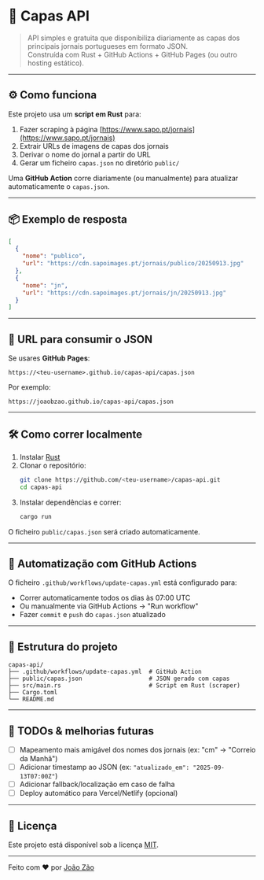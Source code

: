 # 📰 Capas API

> API simples e gratuita que disponibiliza diariamente as capas dos principais jornais portugueses em formato JSON.  
> Construída com Rust + GitHub Actions + GitHub Pages (ou outro hosting estático).

---

## ⚙️ Como funciona

Este projeto usa um **script em Rust** para:
1. Fazer scraping à página [https://www.sapo.pt/jornais](https://www.sapo.pt/jornais)
2. Extrair URLs de imagens de capas dos jornais
3. Derivar o nome do jornal a partir do URL
4. Gerar um ficheiro `capas.json` no diretório `public/`

Uma **GitHub Action** corre diariamente (ou manualmente) para atualizar automaticamente o `capas.json`.

---

## 📦 Exemplo de resposta

```json
[
  {
    "nome": "publico",
    "url": "https://cdn.sapoimages.pt/jornais/publico/20250913.jpg"
  },
  {
    "nome": "jn",
    "url": "https://cdn.sapoimages.pt/jornais/jn/20250913.jpg"
  }
]
```

---

## 🚀 URL para consumir o JSON

Se usares **GitHub Pages**:

```
https://<teu-username>.github.io/capas-api/capas.json
```

Por exemplo:

```
https://joaobzao.github.io/capas-api/capas.json
```

---

## 🛠️ Como correr localmente

1. Instalar [Rust](https://www.rust-lang.org/tools/install)
2. Clonar o repositório:
   ```bash
   git clone https://github.com/<teu-username>/capas-api.git
   cd capas-api
   ```
3. Instalar dependências e correr:
   ```bash
   cargo run
   ```

O ficheiro `public/capas.json` será criado automaticamente.

---

## 🔁 Automatização com GitHub Actions

O ficheiro `.github/workflows/update-capas.yml` está configurado para:
- Correr automaticamente todos os dias às 07:00 UTC
- Ou manualmente via GitHub Actions → "Run workflow"
- Fazer `commit` e `push` do `capas.json` atualizado

---

## 🧱 Estrutura do projeto

```
capas-api/
├── .github/workflows/update-capas.yml  # GitHub Action
├── public/capas.json                   # JSON gerado com capas
├── src/main.rs                         # Script em Rust (scraper)
├── Cargo.toml
└── README.md
```

---

## 🧪 TODOs & melhorias futuras

- [ ] Mapeamento mais amigável dos nomes dos jornais (ex: "cm" → "Correio da Manhã")
- [ ] Adicionar timestamp ao JSON (ex: `"atualizado_em": "2025-09-13T07:00Z"`)
- [ ] Adicionar fallback/localização em caso de falha
- [ ] Deploy automático para Vercel/Netlify (opcional)

---

## 📜 Licença

Este projeto está disponível sob a licença [MIT](LICENSE).

---

Feito com ❤️ por [João Zão](https://github.com/joaobzao)
